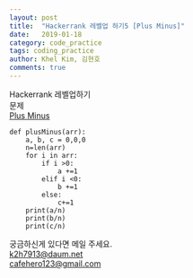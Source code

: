 ```yaml
---
layout: post
title:  "Hackerrank 레벨업 하기5 [Plus Minus]"
date:   2019-01-18
category: code_practice
tags: coding_practice
author: Khel Kim, 김현호
comments: true
---
```


Hackerrank 레벨업하기  
문제  
[Plus Minus](https://www.hackerrank.com/challenges/plus-minus/problem)

~~~
def plusMinus(arr):
    a, b, c = 0,0,0
    n=len(arr)
    for i in arr:
        if i >0:
            a +=1
        elif i <0:
            b +=1
        else:
            c+=1
    print(a/n)
    print(b/n)
    print(c/n)
~~~

궁금하신게 있다면 메일 주세요.  
k2h7913@daum.net  
cafehero123@gmail.com
